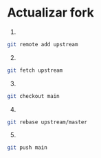 # Actualizar fork

1.
```sh
git remote add upstream
```

2.
```sh
git fetch upstream
```

3.
```sh
git checkout main
```

4.
```sh
git rebase upstream/master
```

5.
```sh
git push main
```
